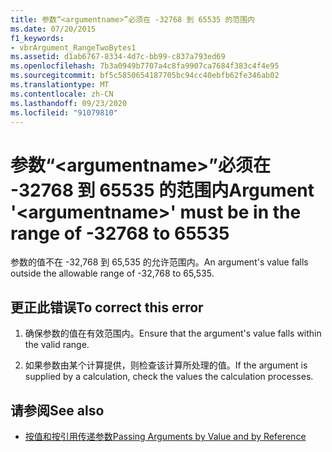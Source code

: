```yaml
---
title: 参数“<argumentname>”必须在 -32768 到 65535 的范围内
ms.date: 07/20/2015
f1_keywords:
- vbrArgument_RangeTwoBytes1
ms.assetid: d1ab6767-8334-4d7c-bb99-c837a793ed69
ms.openlocfilehash: 7b3a0949b7707a4c8fa9907ca7684f383c4f4e95
ms.sourcegitcommit: bf5c5850654187705bc94cc40ebfb62fe346ab02
ms.translationtype: MT
ms.contentlocale: zh-CN
ms.lasthandoff: 09/23/2020
ms.locfileid: "91079810"
---
```

# <a name="argument-argumentname-must-be-in-the-range-of--32768-to-65535"></a><span data-ttu-id="7b402-102">参数“\<argumentname>”必须在 -32768 到 65535 的范围内</span><span class="sxs-lookup"><span data-stu-id="7b402-102">Argument '\<argumentname>' must be in the range of -32768 to 65535</span></span>

<span data-ttu-id="7b402-103">参数的值不在 -32,768 到 65,535 的允许范围内。</span><span class="sxs-lookup"><span data-stu-id="7b402-103">An argument's value falls outside the allowable range of -32,768 to 65,535.</span></span>  
  
## <a name="to-correct-this-error"></a><span data-ttu-id="7b402-104">更正此错误</span><span class="sxs-lookup"><span data-stu-id="7b402-104">To correct this error</span></span>  
  
1. <span data-ttu-id="7b402-105">确保参数的值在有效范围内。</span><span class="sxs-lookup"><span data-stu-id="7b402-105">Ensure that the argument's value falls within the valid range.</span></span>  
  
2. <span data-ttu-id="7b402-106">如果参数由某个计算提供，则检查该计算所处理的值。</span><span class="sxs-lookup"><span data-stu-id="7b402-106">If the argument is supplied by a calculation, check the values the calculation processes.</span></span>  
  
## <a name="see-also"></a><span data-ttu-id="7b402-107">请参阅</span><span class="sxs-lookup"><span data-stu-id="7b402-107">See also</span></span>

- [<span data-ttu-id="7b402-108">按值和按引用传递参数</span><span class="sxs-lookup"><span data-stu-id="7b402-108">Passing Arguments by Value and by Reference</span></span>](../programming-guide/language-features/procedures/passing-arguments-by-value-and-by-reference.md)

